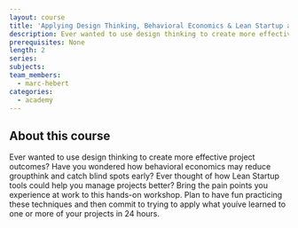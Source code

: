```yaml
---
layout: course
title: 'Applying Design Thinking, Behavioral Economics & Lean Startup at Work'
description: Ever wanted to use design thinking to create more effective project outcomes? Plan to have fun practicing these techniques and then commit to trying to apply what youíve learned to one or more of your projects in 24 hours.
prerequisites: None
length: 2
series:
subjects:
team_members:
  - marc-hebert
categories:
  - academy
---
```



## About this course

Ever wanted to use design thinking to create more effective project outcomes? Have you wondered how behavioral economics may reduce groupthink and catch blind spots early? Ever thought of how Lean Startup tools could help you manage projects better? Bring the pain points you experience at work to this hands-on workshop. Plan to have fun practicing these techniques and then commit to trying to apply what you&iacute;ve learned to one or more of your projects in 24 hours.&nbsp;